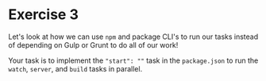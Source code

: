 # Exercise 3

Let's look at how we can use `npm` and package CLI's to run our tasks instead of depending on Gulp or Grunt to do all of our work!

Your task is to implement the `"start": ""` task in the `package.json` to run the `watch`, `server`, and `build` tasks in parallel.
